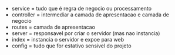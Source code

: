 
- service = tudo que é regra de negocio ou processamento
- controller = intermediar a camada de apresentacao e camada de negocio
- routes = camada de apresentacao
- server = responsavel por criar o servidor (mas nao instancia)
- index = instancia o servidor e expoe para web
- config = tudo que for estativo sensivel do projeto